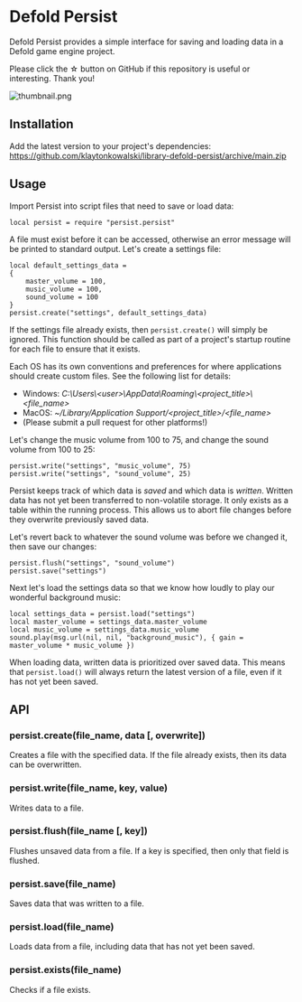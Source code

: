 # Defold Persist

Defold Persist provides a simple interface for saving and loading data in a Defold game engine project.

Please click the ☆ button on GitHub if this repository is useful or interesting. Thank you!

![thumbnail.png](https://github.com/klaytonkowalski/library-defold-persist/blob/main/assets/images/thumbnail.png?raw=true)

## Installation

Add the latest version to your project's dependencies:  
https://github.com/klaytonkowalski/library-defold-persist/archive/main.zip

## Usage

Import Persist into script files that need to save or load data:

```
local persist = require "persist.persist"
```

A file must exist before it can be accessed, otherwise an error message will be printed to standard output. Let's create a settings file:

```
local default_settings_data =
{
    master_volume = 100,
    music_volume = 100,
    sound_volume = 100
}
persist.create("settings", default_settings_data)
```

If the settings file already exists, then `persist.create()` will simply be ignored. This function should be called as part of a project's startup routine for each file to ensure that it exists.

Each OS has its own conventions and preferences for where applications should create custom files. See the following list for details:

* Windows: *C:\\Users\\\<user>\\AppData\\Roaming\\\<project_title>\\\<file_name>*
* MacOS: *~/Library/Application Support/<project_title>/<file_name>*
* (Please submit a pull request for other platforms!)

Let's change the music volume from 100 to 75, and change the sound volume from 100 to 25:

```
persist.write("settings", "music_volume", 75)
persist.write("settings", "sound_volume", 25)
```

Persist keeps track of which data is *saved* and which data is *written*. Written data has not yet been transferred to non-volatile storage. It only exists as a table within the running process. This allows us to abort file changes before they overwrite previously saved data.

Let's revert back to whatever the sound volume was before we changed it, then save our changes:

```
persist.flush("settings", "sound_volume")
persist.save("settings")
```

Next let's load the settings data so that we know how loudly to play our wonderful background music:

```
local settings_data = persist.load("settings")
local master_volume = settings_data.master_volume
local music_volume = settings_data.music_volume
sound.play(msg.url(nil, nil, "background_music"), { gain = master_volume * music_volume })
```

When loading data, written data is prioritized over saved data. This means that `persist.load()` will always return the latest version of a file, even if it has not yet been saved.

## API

### persist.create(file_name, data [, overwrite])

Creates a file with the specified data. If the file already exists, then its data can be overwritten.

### persist.write(file_name, key, value)

Writes data to a file.

### persist.flush(file_name [, key])

Flushes unsaved data from a file. If a key is specified, then only that field is flushed.

### persist.save(file_name)

Saves data that was written to a file.

### persist.load(file_name)

Loads data from a file, including data that has not yet been saved.

### persist.exists(file_name)

Checks if a file exists.
